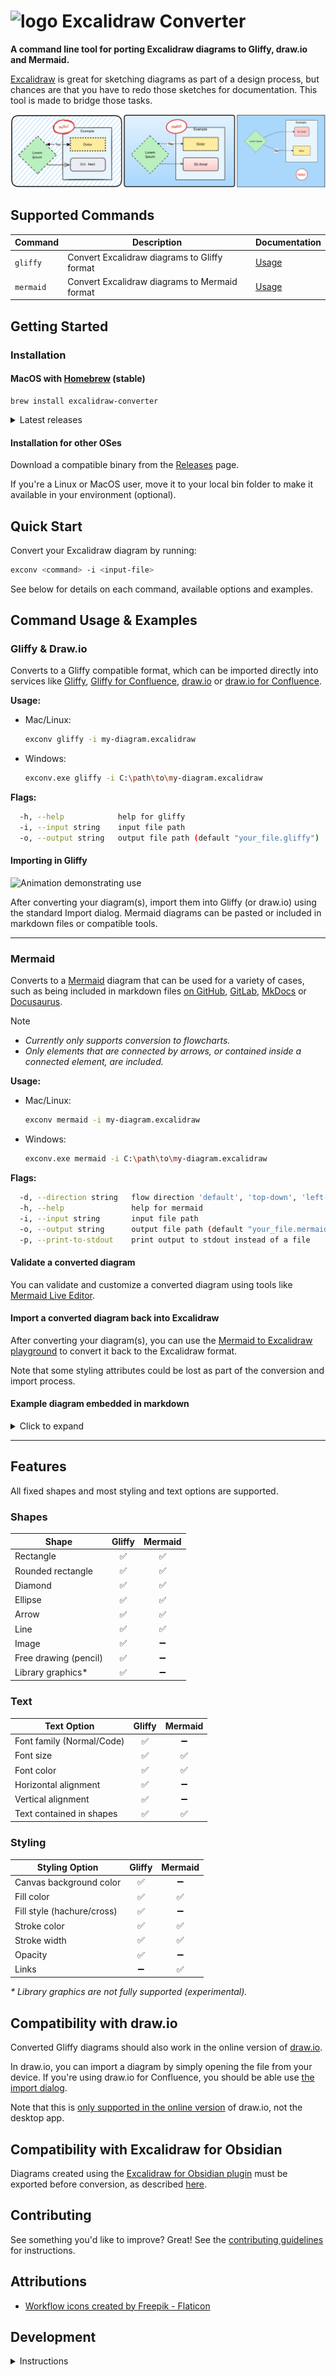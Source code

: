 # <img src="assets/workflow.png" alt="logo" width="25"/> Excalidraw Converter 

**A command line tool for porting Excalidraw diagrams to Gliffy, draw.io and Mermaid.**

[Excalidraw](https://excalidraw.com/) is great for sketching diagrams as part of a design process, but chances are that you have to redo those sketches for documentation. This tool is made to bridge those tasks.

![Excalidraw vs. Gliffy comparison](assets/exconv-comparison.png "Comparison")

## Supported Commands

| Command   | Description                                      | Documentation            |
|-----------|--------------------------------------------------|--------------------------|
| `gliffy`  | Convert Excalidraw diagrams to Gliffy format     | [Usage](#gliffy--drawio) |
| `mermaid` | Convert Excalidraw diagrams to Mermaid format    | [Usage](#mermaid)        |

## Getting Started

### Installation
#### MacOS with [Homebrew](https://brew.sh/) (stable)
```shell
brew install excalidraw-converter
```

<details>
  <summary>Latest releases</summary>

Use this tap to stay on the latest releases that have not (yet) been added to the official Homebrew Formulae:

```shell
brew install sindrel/tap/excalidraw-converter
```
</details>

#### Installation for other OSes
Download a compatible binary from the [Releases](https://github.com/sindrel/excalidraw-converter/releases) page.

If you're a Linux or MacOS user, move it to your local bin folder to make it available in your environment (optional).

## Quick Start

Convert your Excalidraw diagram by running:

```sh
exconv <command> -i <input-file>
```

See below for details on each command, available options and examples.

## Command Usage & Examples

### Gliffy & Draw.io
Converts to a Gliffy compatible format, which can be imported directly into services like [Gliffy](https://www.gliffy.com/), [Gliffy for Confluence](https://marketplace.atlassian.com/apps/254/gliffy-diagrams-for-confluence), [draw.io](https://draw.io) or [draw.io for Confluence](https://www.drawio.com/doc/drawio-confluence-cloud).

**Usage:**
- Mac/Linux:
  ```sh
  exconv gliffy -i my-diagram.excalidraw
  ```
- Windows:
  ```sh
  exconv.exe gliffy -i C:\path\to\my-diagram.excalidraw
  ```

**Flags:**
```sh
  -h, --help            help for gliffy
  -i, --input string    input file path
  -o, --output string   output file path (default "your_file.gliffy")
```

#### Importing in Gliffy
![Animation demonstrating use](exconv.gif "Animation")

After converting your diagram(s), import them into Gliffy (or draw.io) using the standard Import dialog. Mermaid diagrams can be pasted or included in markdown files or compatible tools.

---

### Mermaid
Converts to a [Mermaid](https://mermaid.js.org) diagram that can be used for a variety of cases, such as being included in markdown files  [on GitHub](https://docs.github.com/en/get-started/writing-on-github/working-with-advanced-formatting/creating-diagrams), [GitLab](https://handbook.gitlab.com/handbook/tools-and-tips/mermaid/), [MkDocs](https://mkdocs-mermaid2.readthedocs.io/en/master/) or [Docusaurus](https://docusaurus.io/docs/next/markdown-features/diagrams).

> [!NOTE]
> * *Currently only supports conversion to flowcharts.*
> * *Only elements that are connected by arrows, or contained inside a connected element, are included.*


**Usage:**
- Mac/Linux:
  ```sh
  exconv mermaid -i my-diagram.excalidraw
  ```
- Windows:
  ```sh
  exconv.exe mermaid -i C:\path\to\my-diagram.excalidraw
  ```

**Flags:**
```sh
  -d, --direction string   flow direction 'default', 'top-down', 'left-right', 'right-left' or 'bottom-top' (default "top-down")
  -h, --help               help for mermaid
  -i, --input string       input file path
  -o, --output string      output file path (default "your_file.mermaid")
  -p, --print-to-stdout    print output to stdout instead of a file
```

#### Validate a converted diagram

You can validate and customize a converted diagram using tools like [Mermaid Live Editor](https://mermaid.live).

#### Import a converted diagram back into Excalidraw

After converting your diagram(s), you can use the [Mermaid to Excalidraw playground](https://mermaid-to-excalidraw.vercel.app/) to convert it back to the Excalidraw format.

Note that some styling attributes could be lost as part of the conversion and import process.

#### Example diagram embedded in markdown
<details>
<summary>Click to expand</summary>

```mermaid
flowchart 
subgraph N0 [" "]
  N4(("Hello!"))
  N2{"Lorem Ipsum"}
  subgraph N1 ["Example"]
    N5("Sit Amet")
    N3["Dolor"]
  end
end
N2 --> N3
N2 --> N5
style N4 stroke:#e03131,stroke-width:2,fill:#ffffff,color:#e03131;
style N5 stroke:#1e1e1e,fill:#ffc9c9,font-size:90%;
style N3 stroke-dasharray: 2 2,stroke:#1e1e1e,stroke-width:2,fill:#ffec99,font-size:90%;
style N2 stroke-dasharray: 5 5,stroke:#1e1e1e,fill:#b2f2bb,font-size:90%;
style N0 stroke:#1e1e1e,stroke-width:2,fill:#a5d8ff;
style N1 stroke:#1e1e1e,fill:#e7f5ff,font-size:90%;
```

</details>

---

## Features

All fixed shapes and most styling and text options are supported.

### Shapes
| Shape                | Gliffy | Mermaid |
|----------------------|:------:|:-------:|
| Rectangle            |   ✅   |   ✅    |
| Rounded rectangle    |   ✅   |   ✅    |
| Diamond              |   ✅   |   ✅    |
| Ellipse              |   ✅   |   ✅    |
| Arrow                |   ✅   |   ✅    |
| Line                 |   ✅   |   ✅    |
| Image                |   ✅   |   ➖    |
| Free drawing (pencil)|   ✅   |   ➖    |
| Library graphics*    |   ✅   |   ➖    |

### Text
| Text Option                  | Gliffy | Mermaid |
|------------------------------|:------:|:-------:|
| Font family (Normal/Code)    |   ✅   |   ➖    |
| Font size                    |   ✅   |   ✅    |
| Font color                   |   ✅   |   ✅    |
| Horizontal alignment         |   ✅   |   ➖    |
| Vertical alignment           |   ✅   |   ➖    |
| Text contained in shapes     |   ✅   |   ✅    |

### Styling
| Styling Option               | Gliffy | Mermaid |
|------------------------------|:------:|:-------:|
| Canvas background color      |   ✅   |   ➖    |
| Fill color                   |   ✅   |   ✅    |
| Fill style (hachure/cross)   |   ✅   |   ➖    |
| Stroke color                 |   ✅   |   ✅    |
| Stroke width                 |   ✅   |   ✅    |
| Opacity                      |   ✅   |   ➖    |
| Links                        |   ➖   |   ✅    |

*\* Library graphics are not fully supported (experimental).*

## Compatibility with draw.io
Converted Gliffy diagrams should also work in the online version of [draw.io](https://draw.io).

In draw.io, you can import a diagram by simply opening the file from your device. If you're using draw.io for Confluence, you should be able use [the import dialog](https://drawio-app.com/blog/draw-io-for-confluence-now-with-gliffy-import/).

Note that this is [only supported in the online version](https://www.drawio.com/blog/import-gliffy-online) of draw.io, not the desktop app.

## Compatibility with Excalidraw for Obsidian
Diagrams created using the [Excalidraw for Obsidian plugin](https://github.com/zsviczian/obsidian-excalidraw-plugin) must be exported before conversion, as described [here](https://github.com/sindrel/excalidraw-converter/issues/27#issuecomment-1759964572).

## Contributing
See something you'd like to improve? Great! See the [contributing guidelines](CONTRIBUTING.md) for instructions.

## Attributions  
* <a href="https://www.flaticon.com/free-icons/workflow" title="workflow icons">Workflow icons created by Freepik - Flaticon</a>

## Development
<details>
  <summary>Instructions</summary>

### Prerequisites:
* Go (see version in `go.mod`)

### Download dependencies
```shell
go mod download
```

### Run tests
```shell
go test -v ./...
```

### Compile and run
```shell
go run ./cmd/main.go <command> <arguments>
```

</details>
